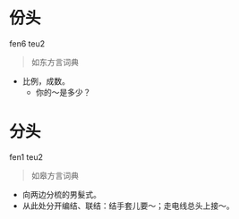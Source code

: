 # 份头
fen6 teu2
> 如东方言词典
- 比例，成数。
  - 你的～是多少？

# 分头
fen1 teu2
> 如皋方言词典
- 向两边分梳的男髮式。
- 从此处分开编结、联结：结手套儿要～；走电线总头上接～。
